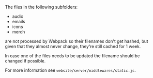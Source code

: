 The files in the following subfolders:

- audio
- emails
- icons
- merch

are not processed by Webpack so their filenames don't get hashed, but given that they almost never change, they're still cached for 1 week.

In case one of the files needs to be updated the filename should be changed if possible.

For more information see `website/server/middlewares/static.js`.